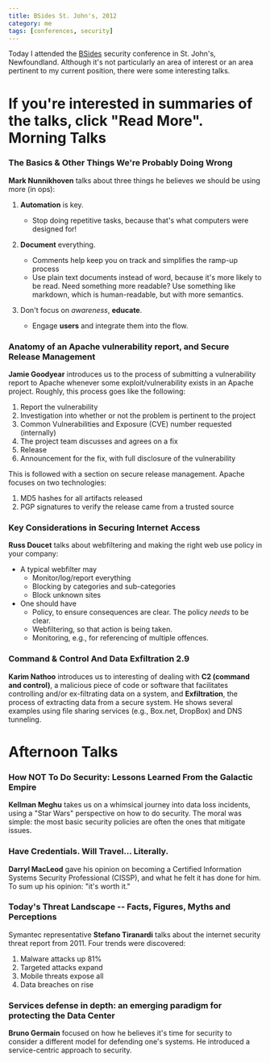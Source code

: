 ```yaml
---
title: BSides St. John's, 2012
category: me
tags: [conferences, security]
---
```

Today I attended the [BSides](http://www.securitybsides.com/w/page/51753351/BSidesStJohns2012) 
security conference in St. John's, Newfoundland. Although it's not particularly
an area of interest or an area pertinent to my current position, there were
some interesting talks.

If you're interested in summaries of the talks, click "Read More".
Morning Talks
=============

### The Basics & Other Things We're Probably Doing Wrong ####################

__Mark Nunnikhoven__ talks about three things he believes we should be using
more (in ops):

1. __Automation__ is key.

    * Stop doing repetitive tasks, because that's what computers were designed for!

2. __Document__ everything.

	* Comments help keep you on track and simplifies the ramp-up process
	* Use plain text documents instead of word, because it's more likely to be read.
	  Need something more readable? Use something like markdown, which is
	  human-readable, but with more semantics.

3. Don't focus on _awareness_, __educate__.

    * Engage __users__ and integrate them into the flow.

### Anatomy of an Apache vulnerability report, and Secure Release Management ###

__Jamie Goodyear__ introduces us to the process of submitting a vulnerability
report to Apache whenever some exploit/vulnerability exists in an Apache
project. Roughly, this process goes like the following:

1. Report the vulnerability
2. Investigation into whether or not the problem is pertinent to the project
3. Common Vulnerabilities and Exposure (CVE) number requested (internally)
4. The project team discusses and agrees on a fix
5. Release
6. Announcement for the fix, with full disclosure of the vulnerability

This is followed with a section on secure release management. Apache focuses on
two technologies:

1. MD5 hashes for all artifacts released
2. PGP signatures to verify the release came from a trusted source

### Key Considerations in Securing Internet Access ##########################

__Russ Doucet__ talks about webfiltering and making the right web use policy in
your company:

* A typical webfilter may
	* Monitor/log/report everything
	* Blocking by categories and sub-categories
	* Block unknown sites
* One should have
	* Policy, to ensure consequences are clear. The policy _needs_ to be clear.
	* Webfiltering, so that action is being taken.
	* Monitoring, e.g., for referencing of multiple offences.

### Command & Control And Data Exfiltration 2.9 #############################

__Karim Nathoo__ introduces us to interesting of dealing with __C2 (command and
control)__, a malicious piece of code or software that facilitates controlling
and/or ex-filtrating data on a system, and __Exfiltration__, the process of
extracting data from a secure system. He shows several examples using file
sharing services (e.g., Box.net, DropBox) and DNS tunneling.


Afternoon Talks
===============

### How NOT To Do Security: Lessons Learned From the Galactic Empire ########

__Kellman Meghu__ takes us on a whimsical journey into data loss incidents,
using a "Star Wars" perspective on how to do security. The moral was simple:
the most basic security policies are often the ones that mitigate issues.

### Have Credentials. Will Travel... Literally. #############################

__Darryl MacLeod__ gave his opinion on becoming a Certified Information Systems
Security Professional (CISSP), and what he felt it has done for him. To sum up
his opinion: "it's worth it."

### Today's Threat Landscape -- Facts, Figures, Myths and Perceptions #######

Symantec representative __Stefano Tiranardi__ talks about the internet security
threat report from 2011. Four trends were discovered:

1. Malware attacks up 81%
2. Targeted attacks expand
3. Mobile threats expose all
4. Data breaches on rise

### Services defense in depth: an emerging paradigm for protecting the Data Center ###

__Bruno Germain__ focused on how he believes it's time for security to consider
a different model for defending one's systems. He introduced a service-centric
approach to security. 


